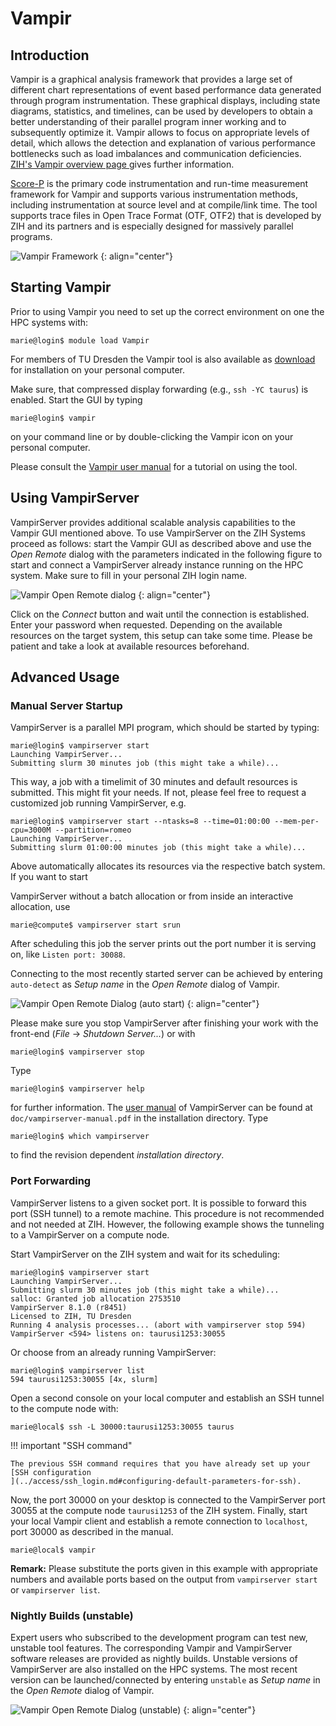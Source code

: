 # Vampir

## Introduction

Vampir is a graphical analysis framework that provides a large set of different chart
representations of event based performance data generated through program instrumentation. These
graphical displays, including state diagrams, statistics, and timelines, can be used by developers
to obtain a better understanding of their parallel program inner working and to subsequently
optimize it. Vampir allows to focus on appropriate levels of detail, which allows the detection and
explanation of various performance bottlenecks such as load imbalances and communication
deficiencies. [ZIH's Vampir overview page
](http://tu-dresden.de/die_tu_dresden/zentrale_einrichtungen/zih/forschung/projekte/vampir) gives
further information.

[Score-P](scorep.md) is the primary code instrumentation and run-time measurement framework for
Vampir and supports various instrumentation methods, including instrumentation at source level and
at compile/link time. The tool supports trace files in Open Trace Format (OTF, OTF2) that is
developed by ZIH and its partners and is especially designed for massively parallel programs.

![Vampir Framework](misc/vampir-framework.png)
{: align="center"}

## Starting Vampir

Prior to using Vampir you need to set up the correct environment on one
the HPC systems with:

```console
marie@login$ module load Vampir
```

For members of TU Dresden the Vampir tool is also available as
[download](http://tu-dresden.de/die_tu_dresden/zentrale_einrichtungen/zih/forschung/projekte/vampir/vampir_download_tu)
for installation on your personal computer.

Make sure, that compressed display forwarding (e.g., `ssh -YC taurus`) is
enabled. Start the GUI by typing

```console
marie@login$ vampir
```

on your command line or by double-clicking the Vampir icon on your personal computer.

Please consult the
[Vampir user manual](http://tu-dresden.de/die_tu_dresden/zentrale_einrichtungen/zih/forschung/projekte/vampir/dateien/Vampir-User-Manual.pdf)
for a tutorial on using the tool.

## Using VampirServer

VampirServer provides additional scalable analysis capabilities to the Vampir GUI mentioned above.
To use VampirServer on the ZIH Systems proceed as follows: start the Vampir GUI as
described above and use the *Open Remote* dialog with the parameters indicated in the following
figure to start and connect a VampirServer already instance running on the HPC system. Make sure
to fill in your personal ZIH login name.

![Vampir Open Remote dialog](misc/vampir-open-remote-dialog.png)
{: align="center"}

Click on the *Connect* button and wait until the connection is established. Enter your password when
requested. Depending on the available resources on the target system, this setup can take some time.
Please be patient and take a look at available resources beforehand.

## Advanced Usage

### Manual Server Startup

VampirServer is a parallel MPI program, which should be started by typing:

```console
marie@login$ vampirserver start
Launching VampirServer...
Submitting slurm 30 minutes job (this might take a while)...
```

This way, a job with a timelimit of 30 minutes and default resources is submitted. This might fit
your needs. If not, please feel free to request a customized job running VampirServer, e.g.

```console
marie@login$ vampirserver start --ntasks=8 --time=01:00:00 --mem-per-cpu=3000M --partition=romeo
Launching VampirServer...
Submitting slurm 01:00:00 minutes job (this might take a while)...
```

Above automatically allocates its resources via the respective batch system. If you want to start

VampirServer without a batch allocation or from inside an interactive allocation, use

```console
marie@compute$ vampirserver start srun
```

After scheduling this job the server prints out the port number it is serving on, like `Listen port:
30088`.

Connecting to the most recently started server can be achieved by entering `auto-detect` as *Setup
name* in the *Open Remote* dialog of Vampir.

![Vampir Open Remote Dialog (auto start)](misc/vampir-open-remote-dialog-auto-start.png)
{: align="center"}

Please make sure you stop VampirServer after finishing your work with
the front-end (*File* → *Shutdown Server...*) or with

```console
marie@login$ vampirserver stop
```

Type

```console
marie@login$ vampirserver help
```

for further information. The [user manual](http://tu-dresden.de/die_tu_dresden/zentrale_einrichtungen/zih/forschung/projekte/vampir/dateien/VampirServer-User-Manual.pdf)
of VampirServer can be found at `doc/vampirserver-manual.pdf` in the installation directory.
Type

```console
marie@login$ which vampirserver
```

to find the revision dependent *installation directory*.

### Port Forwarding

VampirServer listens to a given socket port. It is possible to forward
this port (SSH tunnel) to a remote machine. This procedure is not
recommended and not needed at ZIH. However, the following example shows
the tunneling to a VampirServer on a compute node.

Start VampirServer on the ZIH system and wait for its scheduling:

```console
marie@login$ vampirserver start
Launching VampirServer...
Submitting slurm 30 minutes job (this might take a while)...
salloc: Granted job allocation 2753510
VampirServer 8.1.0 (r8451)
Licensed to ZIH, TU Dresden
Running 4 analysis processes... (abort with vampirserver stop 594)
VampirServer <594> listens on: taurusi1253:30055
```

Or choose from an already running VampirServer:

```console
marie@login$ vampirserver list
594 taurusi1253:30055 [4x, slurm]
```

Open a second console on your local computer and establish an SSH tunnel to the compute node with:

```console
marie@local$ ssh -L 30000:taurusi1253:30055 taurus
```

!!! important "SSH command"

    The previous SSH command requires that you have already set up your [SSH configuration
    ](../access/ssh_login.md#configuring-default-parameters-for-ssh).

Now, the port 30000 on your desktop is connected to the VampirServer port 30055 at the compute node
`taurusi1253` of the ZIH system. Finally, start your local Vampir client and establish a remote
connection to `localhost`, port 30000 as described in the manual.

```console
marie@local$ vampir
```

**Remark:** Please substitute the ports given in this example with appropriate numbers and available
ports based on the output from `vampirserver start` or `vampirserver list`.

### Nightly Builds (unstable)

Expert users who subscribed to the development program can test new, unstable tool features. The
corresponding Vampir and VampirServer software releases are provided as nightly builds. Unstable
versions of VampirServer are also installed on the HPC systems. The most recent version can be
launched/connected by entering `unstable` as *Setup name* in the *Open Remote* dialog of Vampir.

![Vampir Open Remote Dialog (unstable)](misc/vampir-open-remote-dialog-unstable.png)
{: align="center"}
